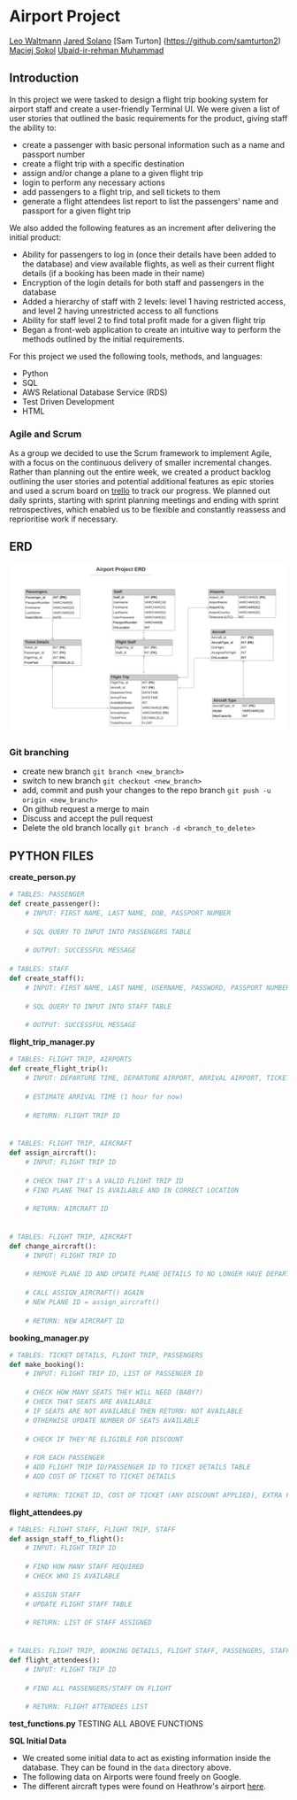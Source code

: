 # Airport Project

[Leo Waltmann](https://github.com/ldaijiw)
[Jared Solano](https://github.com/jaredsparta)
[Sam Turton] (https://github.com/samturton2)
[Maciej Sokol](https://github.com/mattsokol79) 
[Ubaid-ir-rehman Muhammad](https://github.com/ubaid97)

## Introduction

In this project we were tasked to design a flight trip booking system for airport staff and create a user-friendly Terminal UI. We were given a list of user stories that outlined the basic requirements for the product, giving staff the ability to:
- create a passenger with basic personal information such as a name and passport number
- create a flight trip with a specific destination
- assign and/or change a plane to a given flight trip
- login to perform any necessary actions
- add passengers to a flight trip, and sell tickets to them
- generate a flight attendees list report to list the passengers' name and passport for a given flight trip

We also added the following features as an increment after delivering the initial product:
- Ability for passengers to log in (once their details have been added to the database) and view available flights, as well as their current flight details (if a booking has been made in their name)
- Encryption of the login details for both staff and passengers in the database
- Added a hierarchy of staff with 2 levels: level 1 having restricted access, and level 2 having unrestricted access to all functions
- Ability for staff level 2 to find total profit made for a given flight trip
- Began a front-web application to create an intuitive way to perform the methods outlined by the initial requirements.

For this project we used the following tools, methods, and languages:
- Python
- SQL
- AWS Relational Database Service (RDS)
- Test Driven Development
- HTML

### Agile and Scrum

As a group we decided to use the Scrum framework to implement Agile, with a focus on the continuous delivery of smaller incremental changes. Rather than planning out the entire week, we created a product backlog outlining the user stories and potential additional features as epic stories and used a scrum board on [trello](https://www.trello.com/en) to track our progress. We planned out daily sprints, starting with sprint planning meetings and ending with sprint retrospectives, which enabled us to be flexible and constantly reassess and reprioritise work if necessary.
## ERD

![](images/airport_project_erd_v4.png)

### Git branching
- create new branch
```git branch <new_branch>```
- switch to new branch
```git checkout <new_branch>```
- add, commit and push your changes to the repo branch
```git push -u origin <new_branch>```
- On github request a merge to main
- Discuss and accept the pull request
- Delete the old branch locally
```git branch -d <branch_to_delete>```

## PYTHON FILES

**create_person.py**
```python
# TABLES: PASSENGER
def create_passenger():
    # INPUT: FIRST NAME, LAST NAME, DOB, PASSPORT NUMBER

    # SQL QUERY TO INPUT INTO PASSENGERS TABLE

    # OUTPUT: SUCCESSFUL MESSAGE

# TABLES: STAFF
def create_staff():
    # INPUT: FIRST NAME, LAST NAME, USERNAME, PASSWORD, PASSPORT NUMBER

    # SQL QUERY TO INPUT INTO STAFF TABLE

    # OUTPUT: SUCCESSFUL MESSAGE
```

**flight_trip_manager.py**
```python
# TABLES: FLIGHT TRIP, AIRPORTS
def create_flight_trip():
    # INPUT: DEPARTURE TIME, DEPARTURE AIRPORT, ARRIVAL AIRPORT, TICKET PRICE, TICKET DISCOUNT

    # ESTIMATE ARRIVAL TIME (1 hour for now)
    
    # RETURN: FLIGHT TRIP ID


# TABLES: FLIGHT TRIP, AIRCRAFT
def assign_aircraft():
    # INPUT: FLIGHT TRIP ID

    # CHECK THAT IT's A VALID FLIGHT TRIP ID
    # FIND PLANE THAT IS AVAILABLE AND IN CORRECT LOCATION

    # RETURN: AIRCRAFT ID


# TABLES: FLIGHT TRIP, AIRCRAFT
def change_aircraft():
    # INPUT: FLIGHT TRIP ID

    # REMOVE PLANE ID AND UPDATE PLANE DETAILS TO NO LONGER HAVE DEPARTURE/ARRIVAL INFORMATION

    # CALL ASSIGN_AIRCRAFT() AGAIN
    # NEW PLANE ID = assign_aircraft()

    # RETURN: NEW AIRCRAFT ID
```

**booking_manager.py**
```python
# TABLES: TICKET DETAILS, FLIGHT TRIP, PASSENGERS
def make_booking():
    # INPUT: FLIGHT TRIP ID, LIST OF PASSENGER ID

    # CHECK HOW MANY SEATS THEY WILL NEED (BABY?)
    # CHECK THAT SEATS ARE AVAILABLE
    # IF SEATS ARE NOT AVAILABLE THEN RETURN: NOT AVAILABLE
    # OTHERWISE UPDATE NUMBER OF SEATS AVAILABLE

    # CHECK IF THEY'RE ELIGIBLE FOR DISCOUNT
    
    # FOR EACH PASSENGER
    # ADD FLIGHT TRIP ID/PASSENGER ID TO TICKET DETAILS TABLE
    # ADD COST OF TICKET TO TICKET DETAILS
    
    # RETURN: TICKET ID, COST OF TICKET (ANY DISCOUNT APPLIED), EXTRA FLIGHT DETAILS
```

**flight_attendees.py**
```python
# TABLES: FLIGHT STAFF, FLIGHT TRIP, STAFF
def assign_staff_to_flight():
    # INPUT: FLIGHT TRIP ID

    # FIND HOW MANY STAFF REQUIRED
    # CHECK WHO IS AVAILABLE

    # ASSIGN STAFF
    # UPDATE FLIGHT STAFF TABLE

    # RETURN: LIST OF STAFF ASSIGNED


# TABLES: FLIGHT TRIP, BOOKING DETAILS, FLIGHT STAFF, PASSENGERS, STAFF
def flight_attendees():
    # INPUT: FLIGHT TRIP ID

    # FIND ALL PASSENGERS/STAFF ON FLIGHT

    # RETURN: FLIGHT ATTENDEES LIST
```

**test_functions.py**
TESTING ALL ABOVE FUNCTIONS

**SQL Initial Data**
- We created some initial data to act as existing information inside the database. They can be found in the `data` directory above.
- The following data on Airports were found freely on Google.
- The different aircraft types were found on Heathrow's airport [here](https://www.heathrow.com/company/life-at-heathrow/heathrow-fan-zone/aircraft-at-heathrow).


